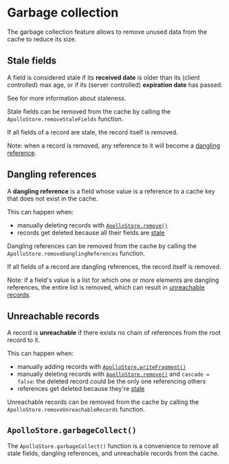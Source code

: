 # Garbage collection

The garbage collection feature allows to remove unused data from the cache to reduce its size.

## Stale fields

A field is considered stale if its **received date** is older than its (client controlled) max age, or if its (server controlled)
**expiration date** has passed.

See [](cache-control.md) for more information about staleness.

Stale fields can be removed from the cache by calling the `ApolloStore.removeStaleFields` function.

If all fields of a record are stale, the record itself is removed.

Note: when a record is removed, any reference to it will become a [dangling reference](#dangling-references).

## Dangling references

A **dangling reference** is a field whose value is a reference to a cache key that does not exist in the cache.

This can happen when:
- manually deleting records with [`ApolloStore.remove()`](https://apollographql.github.io/apollo-kotlin-normalized-cache-incubating/kdoc/normalized-cache-incubating/com.apollographql.cache.normalized/-apollo-store/remove.html)
- records get deleted because all their fields are [stale](#stale-fields)

Dangling references can be removed from the cache by calling the `ApolloStore.removeDanglingReferences` function.

If all fields of a record are dangling references, the record itself is removed.

Note: if a field's value is a list for which one or more elements are dangling references, the entire list is removed, which can result in
[unreachable records](#unreachable-records).

## Unreachable records

A record is **unreachable** if there exists no chain of references from the root record to it.

This can happen when:
- manually adding records with [`ApolloStore.writeFragment()`](https://apollographql.github.io/apollo-kotlin-normalized-cache-incubating/kdoc/normalized-cache-incubating/com.apollographql.cache.normalized/-apollo-store/write-fragment.html)
- manually deleting records with [`ApolloStore.remove()`](https://apollographql.github.io/apollo-kotlin-normalized-cache-incubating/kdoc/normalized-cache-incubating/com.apollographql.cache.normalized/-apollo-store/remove.html) and `cascade = false`: the deleted record could be the only one referencing others
- references get deleted because they're [stale](#stale-fields)

Unreachable records can be removed from the cache by calling the `ApolloStore.removeUnreachableRecords` function.

## `ApolloStore.garbageCollect()`

The `ApolloStore.garbageCollect()` function is a convenience to remove all stale fields, dangling references, and unreachable records from the cache.
